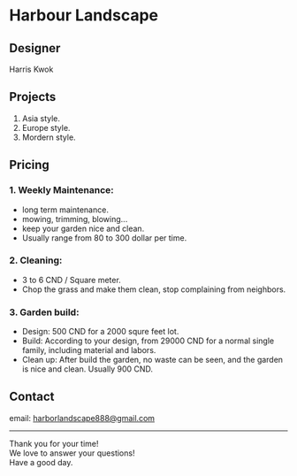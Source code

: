 # Harbour Landscape

## Designer
  Harris Kwok

## Projects

  1. Asia style.
  2. Europe style.
  3. Mordern style.
  
## Pricing
### 1. Weekly Maintenance:
  - long term maintenance.
  - mowing, trimming, blowing...
  - keep your garden nice and clean.
  - Usually range from 80 to 300 dollar per time.

### 2. Cleaning:
  - 3 to 6 CND / Square meter. 
  - Chop the grass and make them clean, stop complaining from neighbors.

### 3. Garden build:
  - Design: 500 CND for a 2000 squre feet lot.
  - Build: According to your design, from 29000 CND for a normal single family, including material and labors.
  - Clean up: After build the garden, no waste can be seen, and the garden is nice and clean. Usually 900 CND.


## Contact

  email: harborlandscape888@gmail.com
  
--- 
  Thank you for your time!\
  We love to answer your questions!\
  Have a good day.

